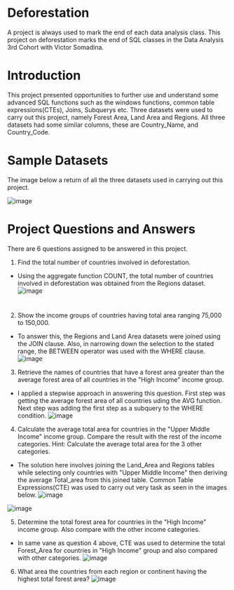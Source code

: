 # Deforestation
A project is always used to mark the end of each data analysis class. This project on deforestation marks the end of SQL classes in the Data Analysis 3rd Cohort with Victor Somadina.
# Introduction
This project presented opportunities to further use and understand some advanced SQL functions such as the windows functions, common table expressions(CTEs), Joins, Subquerys etc. Three datasets were used to carry out this project, namely Forest Area, Land Area and Regions. All three datasets had some similar columns, these are Country_Name, and Country_Code. 
# Sample Datasets
The image below a return of all the three datasets used in carrying out this project.

![image](https://github.com/dianeanalyst/Deforestation/assets/120665115/49f570e7-ea7d-4b4a-aad7-8b5738be2852)

# Project Questions and Answers
There are 6 questions assigned to be answered in this project.
1. Find the total number of countries involved in deforestation.
- Using the aggregate function COUNT, the total number of countries involved in deforestation was obtained from the Regions dataset.
![image](https://github.com/dianeanalyst/Deforestation/assets/120665115/c0ed82de-8186-4756-b32d-4ca099da5b2c)
#
2. Show the income groups of countries having total area ranging 75,000 to 150,000.
- To answer this, the Regions and Land Area datasets were joined using the JOIN clause. Also, in narrowing down the selection to the stated range, the BETWEEN operator was used with the WHERE clause.
![image](https://github.com/dianeanalyst/Deforestation/assets/120665115/e651f4e4-e4ea-4194-874d-ead5abe85a97)

3. Retrieve the names of countries that have a forest area greater than the average forest area of all countries in the "High Income" income group.
- I applied a stepwise approach in answering this question. First step was getting the average forest area of all countries uding the AVG function. Next step was adding the first step as a subquery to the WHERE condition.
![image](https://github.com/dianeanalyst/Deforestation/assets/120665115/75608fe3-0a31-4bf8-a112-9bb1ff8f1058)

4. Calculate the average total area for countries in the "Upper Middle Income" income group. Compare the result with the rest of the income categories. Hint: Calculate the average total area for the 3 other categories.
- The solution here involves joining the Land_Area and Regions tables while selecting only countries with "Upper Middle Income" then deriving the average Total_area from this joined table. Common Table Expressions(CTE) was used to carry out very task as seen in the images below.
![image](https://github.com/dianeanalyst/Deforestation/assets/120665115/afd6ccea-9c7e-489b-97bf-6ac6336cc830)

![image](https://github.com/dianeanalyst/Deforestation/assets/120665115/a5ba658b-a22c-4775-b37a-6a076642620b)

5. Determine the total forest area for countries in the "High Income" income group. Also compare with the other income categories.
- In same vane as question 4 above, CTE was used to determine the total Forest_Area for countries in "High Income" group and also compared with other categories.
![image](https://github.com/dianeanalyst/Deforestation/assets/120665115/1f004db0-0ee0-4df5-b997-65c8eacf8525)

6. What area the countries from each region or continent having the highest total forest area?
![image](https://github.com/dianeanalyst/Deforestation/assets/120665115/d67c8e45-f206-4510-83ad-8397785e876d)


